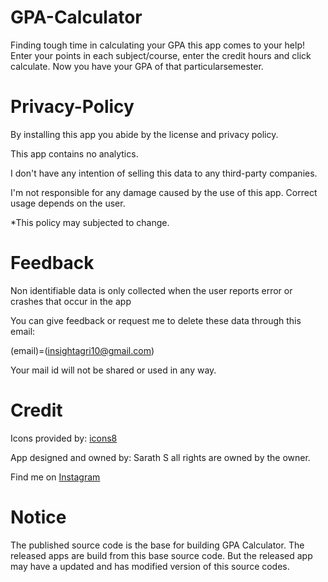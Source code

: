 # GPA-Calculator

Finding tough time in calculating your GPA this app comes to your help! Enter your points in each subject/course, enter the credit hours and click calculate. Now you have your GPA of that particularsemester.

# Privacy-Policy
By installing this app you abide by the license and privacy policy.

This app contains no analytics.

I don't have any intention of selling this data to any third-party companies.

I'm not responsible for any damage caused by the use of this app. Correct usage depends on the user.

*This policy may subjected to change.

# Feedback

Non identifiable data is only collected when the user reports error or crashes that occur in the app

You can give feedback or request me to delete these data through this email: 

(email)=(insightagri10@gmail.com)

Your mail id will not be shared or used in any way.

# Credit

Icons provided by: [icons8](https://www.icons8.com)

App designed and owned by: Sarath S
all rights are owned by the owner.

Find me on [Instagram](https://instagram.com/saraths10?igshid=5sup8g1u6wg3)

# Notice

The published source code is the base for building GPA Calculator. The released apps are build from this base source code. But the released app may have a updated and has modified version of this source codes.
